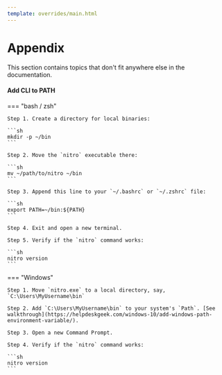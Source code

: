 ```yaml
---
template: overrides/main.html
---
```

# Appendix

This section contains topics that don't fit anywhere else in the documentation.

#### Add CLI to PATH


=== "bash / zsh"

    Step 1. Create a directory for local binaries:

    ```sh
    mkdir -p ~/bin
    ```
    
    Step 2. Move the `nitro` executable there:

    ```sh
    mv ~/path/to/nitro ~/bin
    ```

    Step 3. Append this line to your `~/.bashrc` or `~/.zshrc` file:

    ```sh
    export PATH=~/bin:${PATH}
    ```

    Step 4. Exit and open a new terminal.

    Step 5. Verify if the `nitro` command works:

    ```sh
    nitro version
    ```


=== "Windows"

    Step 1. Move `nitro.exe` to a local directory, say, `C:\Users\MyUsername\bin`
    
    Step 2. Add `C:\Users\MyUsername\bin` to your system's `Path`. [See walkthrough](https://helpdeskgeek.com/windows-10/add-windows-path-environment-variable/).

    Step 3. Open a new Command Prompt.

    Step 4. Verify if the `nitro` command works:

    ```sh
    nitro version
    ```

